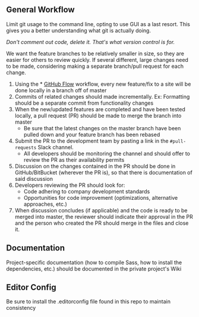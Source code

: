## General Workflow

Limit git usage to the command line, opting to use GUI as a last resort. This gives you a better understanding what git is actually doing.

_Don't comment out code, delete it. That's what version control is for._

We want the feature branches to be relatively smaller in size, so they are easier for others to review quickly. If several different, large changes need to be made, considering making a separate branch/pull request for each change.

1. Using the * [GitHub Flow](https://guides.github.com/introduction/flow/) workflow, every new feature/fix to a site will be done locally in a branch off of master
2. Commits of related changes should made incrementally. Ex: Formatting should be a separate commit from functionality changes
3. When the new/updated features are completed and have been tested locally, a pull request (PR) should be made to merge the branch into master
	- Be sure that the latest changes on the master branch have been pulled down and your feature branch has been rebased
4. Submit the PR to the development team by pasting a link in the `#pull-requests` Slack channel.
	- All developers should be monitoring the channel and should offer to review the PR as their availability permits
5. Discussion on the changes contained in the PR should be done in GitHub/BitBucket (wherever the PR is), so that there is documentation of said discussion
6. Developers reviewing the PR should look for:
	- Code adhering to company development standards
	- Opportunities for code improvement (optimizations, alternative approaches, etc.)
7. When discussion concludes (if applicable) and the code is ready to be merged into master, the reviewer should indicate their approval in the PR and the person who created the PR should merge in the files and close it.


## Documentation

Project-specific documentation (how to compile Sass, how to install the dependencies, etc.) should be documented in the private project's Wiki

## Editor Config

Be sure to install the .editorconfig file found in this repo to maintain consistency
